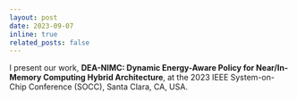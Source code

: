```yaml
---
layout: post
date: 2023-09-07
inline: true
related_posts: false
---
```


I present our work, **DEA-NIMC: Dynamic Energy-Aware Policy for Near/In-Memory Computing Hybrid Architecture**, at the 2023 IEEE System-on-Chip Conference (SOCC), Santa Clara, CA, USA.
